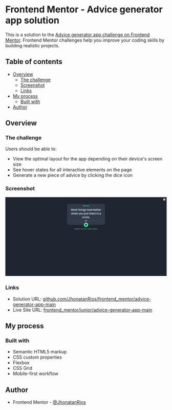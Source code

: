 # Frontend Mentor - Advice generator app solution
This is a solution to the [Advice generator app challenge on Frontend Mentor](https://www.frontendmentor.io/challenges/advice-generator-app-QdUG-13db). Frontend Mentor challenges help you improve your coding skills by building realistic projects.

## Table of contents
- [Overview](#overview)
  - [The challenge](#the-challenge)
  - [Screenshot](#screenshot)
  - [Links](#links)
- [My process](#my-process)
  - [Built with](#built-with)
- [Author](#author)



## Overview
### The challenge
Users should be able to:
- View the optimal layout for the app depending on their device's screen size
- See hover states for all interactive elements on the page
- Generate a new piece of advice by clicking the dice icon

### Screenshot
![](https://github.com/JhonatanRios/frontend_mentor/blob/main/docs/junior/advice-generator-app-main/images/screencapture-solution.png)

### Links
- Solution URL: [github.com/JhonatanRios/frontend_mentor/advice-generator-app-main](https://github.com/JhonatanRios/frontend_mentor/tree/main/docs/junior/advice-generator-app-main)
- Live Site URL: [frontend_mentor/junior/advice-generator-app-main](https://jhonatanrios.github.io/frontend_mentor/junior/advice-generator-app-main/)



## My process
### Built with
- Semantic HTML5 markup
- CSS custom properties
- Flexbox
- CSS Grid
- Mobile-first workflow



## Author
- Frontend Mentor - [@JhonatanRios](https://www.frontendmentor.io/profile/JhonatanRios)